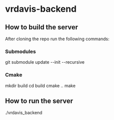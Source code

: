 # vrdavis-backend
## How to build the server
After cloning the repo run the following commands:
### Submodules
git submodule update --init --recursive
### Cmake
mkdir build
cd build
cmake ..
make
## How to run the server
./vrdavis_backend
